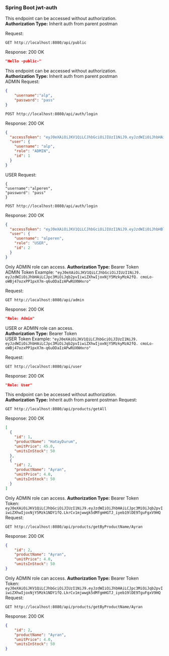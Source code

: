 ### Spring Boot jwt-auth

This endpoint can be accessed without authorization.  
**Authorization Type:** Inherit auth from parent postman

Request:
```http
GET http://localhost:8080/api/public
```
Response: 200 OK
```json
"Hello -public-"
```
This endpoint can be accessed without authorization.  
**Authorization Type:** Inherit auth from parent postman  
ADMIN Request:  
``` json
{
    "username":"alp",
    "password": "pass"
}
```
```http
POST http://localhost:8080/api/auth/login
```
Response: 200 OK
```json
{
  "accessToken": "eyJ0eXAiOiJKV1QiLCJhbGciOiJIUzI1NiJ9.eyJzdWIiOiJhbHAiLCJpc3MiOiJqb2pvIiwiZXhwIjoxNjY5MzkyMzA2fQ.cmoLo-oWBj47ozxPP1pxX7m-q6uODaIzAPwRUXNHxro",
  "user": {
    "username": "alp",
    "role": "ADMIN",
    "id": 1
  }
}
```
USER Request:  
```
{
"username":"alperen",
"password": "pass"
}
```
```http
POST http://localhost:8080/api/auth/login
```
Response: 200 OK
```json
{
  "accessToken": "eyJ0eXAiOiJKV1QiLCJhbGciOiJIUzI1NiJ9.eyJzdWIiOiJhbHBlcmVuIiwiaXNzIjoiam9qbyIsImV4cCI6MTY2OTM5Mjc3NX0.xpZkB10ebPsOW5PRzUvMFnLIxG7JqpseNKM-kACAXjM",
  "user": {
    "username": "alperen",
    "role": "USER",
    "id": 2
  }
}
```
Only ADMIN role can access.
**Authorization Type:** Bearer Token  
ADMIN Token Example: ```"eyJ0eXAiOiJKV1QiLCJhbGciOiJIUzI1NiJ9.
eyJzdWIiOiJhbHAiLCJpc3MiOiJqb2pvIiwiZXhwIjoxNjY5MzkyMzA2fQ.
cmoLo-oWBj47ozxPP1pxX7m-q6uODaIzAPwRUXNHxro"```

Request:  
```http
GET http://localhost:8080/api/admin
```
Response: 200 OK  
```json
"Role: Admin"
```
USER or ADMIN role can access.  
**Authorization Type:** Bearer Token  
USER Token Example: ```"eyJ0eXAiOiJKV1QiLCJhbGciOiJIUzI1NiJ9.
eyJzdWIiOiJhbHAiLCJpc3MiOiJqb2pvIiwiZXhwIjoxNjY5MzkyMzA2fQ.
cmoLo-oWBj47ozxPP1pxX7m-q6uODaIzAPwRUXNHxro"```

Request:
```http
GET http://localhost:8080/api/user
```
Response: 200 OK
```json
"Role: User"
```
This endpoint can be accessed without authorization.  
**Authorization Type:** Inherit auth from parent postman
Request:
```http
GET http://localhost:8080/api/products/getAll
```
Response: 200 OK
```json
[
  {
    "id": 1,
    "productName": "HatayDurum",
    "unitPrice": 45.0,
    "unitsInStock": 50
  },
  {
    "id": 2,
    "productName": "Ayran",
    "unitPrice": 4.0,
    "unitsInStock": 50
  }
]
```
Only ADMIN role can access.
**Authorization Type:**  Bearer Token  
Token: ``eyJ0eXAiOiJKV1QiLCJhbGciOiJIUzI1NiJ9.eyJzdWIiOiJhbHAiLCJpc3MiOiJqb2pvIiwiZXhwIjoxNjY5Mzk1NDY1fQ.LkrCv1mjwwgk5dMfgmHGTJ_iyeb19lDE9TguFgxV9HQ``
Request:
```http
GET http://localhost:8080/api/products/getByProductName/Ayran
```
Response: 200 OK
```json
{
    "id": 2,
    "productName": "Ayran",
    "unitPrice": 4.0,
    "unitsInStock": 50
}
```

Only ADMIN role can access.
**Authorization Type:**  Bearer Token  
Token: ``eyJ0eXAiOiJKV1QiLCJhbGciOiJIUzI1NiJ9.eyJzdWIiOiJhbHAiLCJpc3MiOiJqb2pvIiwiZXhwIjoxNjY5Mzk1NDY1fQ.LkrCv1mjwwgk5dMfgmHGTJ_iyeb19lDE9TguFgxV9HQ``
Request:
```http
GET http://localhost:8080/api/products/getByProductName/Ayran
```
Response: 200 OK
```json
{
    "id": 2,
    "productName": "Ayran",
    "unitPrice": 4.0,
    "unitsInStock": 50
}
```